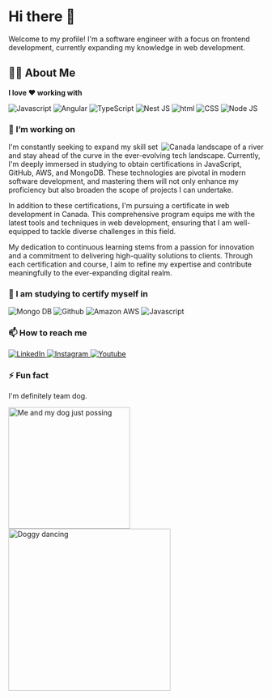 # Hi there 👋

Welcome to my profile! I'm a software engineer with a focus on frontend development, currently expanding my knowledge in web development.

## 🧙‍♂️ About Me

**I love ❤️ working with**

<div display="flex">
  <img src="https://img.shields.io/badge/Javascript-yellow?style=for-the-badge&logo=javascript&logoColor=white" alt="Javascript"/>
  <img src="https://img.shields.io/badge/Angular-%23DD0031?style=for-the-badge&logo=angular" alt="Angular"/>
  <img src="https://img.shields.io/badge/typescript-%23007ACC.svg?style=for-the-badge&logo=typescript&logoColor=white" alt="TypeScript"/>
  <img src="https://img.shields.io/badge/Nestjs-%23EA2863?style=for-the-badge&logo=nestjs&logoColor=white" alt="Nest JS"/>
  <img src="https://img.shields.io/badge/html-orange?style=for-the-badge&logo=html5&logoColor=white" alt="html"/>
  <img src="https://img.shields.io/badge/Css3-%231572B6.svg?style=for-the-badge&logo=css3&logoColor=white" alt="CSS"/>
  <img src="https://img.shields.io/badge/NodeJs-%23417E38?style=for-the-badge&logo=nodedotjs&logoColor=white" alt="Node JS"/>
  
</div>

### 🔭 I’m working on
<p>
  <img align="right" src="https://images.unsplash.com/photo-1612106319259-23c259df2661?ixid=MnwyMzUwNDh8MHwxfHNlYXJjaHw2fHxDYW1icmlkZ2V8ZW58MHx8fHwxNjI1MjUzMjIz&ixlib=rb-1.2.1&w=300" alt="Canada landscape of a river">
I'm constantly seeking to expand my skill set and stay ahead of the curve in the ever-evolving tech landscape. Currently, I'm deeply immersed in studying to obtain certifications in JavaScript, GitHub, AWS, and MongoDB. These technologies are pivotal in modern software development, and mastering them will not only enhance my proficiency but also broaden the scope of projects I can undertake.

In addition to these certifications, I'm pursuing a certificate in web development in Canada. This comprehensive program equips me with the latest tools and techniques in web development, ensuring that I am well-equipped to tackle diverse challenges in this field.

My dedication to continuous learning stems from a passion for innovation and a commitment to delivering high-quality solutions to clients. Through each certification and course, I aim to refine my expertise and contribute meaningfully to the ever-expanding digital realm.

</p>

### 🌱 I am studying to certify myself in

<div display="flex">
    <img src="https://img.shields.io/badge/mongodb-%23008000?style=for-the-badge&logo=mongodb&logoColor=white" alt="Mongo DB"/>
    <img src="https://img.shields.io/badge/Github-%23181717?style=for-the-badge&logo=github&logoColor=white" alt="Github"/>
    <img src="https://img.shields.io/badge/Amazon AWS-%23232F3E?style=for-the-badge&logo=amazonaws&logoColor=white" alt="Amazon AWS"/>
    <img src="https://img.shields.io/badge/javascript-yellow?style=for-the-badge&logo=javascript&logoColor=white" alt="Javascript"/>
</div>

### 📫 How to reach me

<div display="flex">
  <a href="https://www.linkedin.com/in/edisongamba/">
    <img src="https://img.shields.io/badge/linkedin-%230077B5.svg?style=for-the-badge&logo=linkedin&logoColor=white" alt="LinkedIn"/>
  </a>
  <a href="https://www.instagram.com/edisonjsapps/">
    <img src="https://img.shields.io/badge/instagram-%23E4405F?style=for-the-badge&logo=instagram&logoColor=white" alt="Instagram"/>
  </a>
  <a href="https://www.youtube.com/edisonjsapps">
    <img src="https://img.shields.io/badge/youtube-%23FF0000?style=for-the-badge&logo=youtube&logoColor=white" alt="Youtube"/>
  </a>
</div>

### ⚡ Fun fact

I'm definitely team dog.
<p>
    <img width="240px" src="https://scontent-ord5-1.xx.fbcdn.net/v/t39.30808-6/214542344_10158514847317252_3425669003211924198_n.jpg?_nc_cat=109&ccb=1-7&_nc_sid=5f2048&_nc_ohc=chKwHRJthQcQ7kNvgHDyZlg&_nc_ht=scontent-ord5-1.xx&oh=00_AYC2_UXVWZHObdgJCMWcVHjcENYEb9FilznTkydnr02SUg&oe=6653E3D1" alt="Me and my dog just possing">
  <img width="320px" src="https://i.giphy.com/IhvYFmzVNHgCQ.webp" alt="Doggy dancing">

</p>
